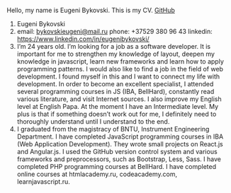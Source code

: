 Hello, my name is Eugeni Bykovski.
This is my CV.
[GitHub](https://github.com/EugeniBykovski)

1. Eugeni Bykovski
2. email: bykovskieugeni@mail.ru
phone: +37529 380 96 43
linkedin: https://www.linkedin.com/in/eugenibykovski/
3. I’m 24 years old. I’m looking for a job as a software developer.
It is important for me to strengthen my knowledge of layout,
deepen my knowledge in javascript, learn new frameworks and learn how to apply
programming patterns. I would also like to find a job in the field of web development.
I found myself in this and I want to connect my life with development.
In order to become an excellent specialist, I attended several programming courses
in JS (IBA, BellHard), constantly read various literature, and visit Internet sources.
I also improve my English level at English Papa. At the moment I have an
Intermediate level. My plus is that if something doesn’t work out for me, I definitely need to
thoroughly understand until I understand to the end.
4. I graduated from the magistracy of BNTU, Instrument Engineering Department. 
I have completed JavaScript programming courses in IBA (Web Application Development). 
They wrote small projects on React.js and Angular.js. I used the GitHub version control
system and various frameworks and preprocessors, such as Bootstrap, Less, Sass.
I have completed PHP programming courses at BellHard.
I have completed online courses at htmlacademy.ru, codeacademy.com, learnjavascript.ru.

